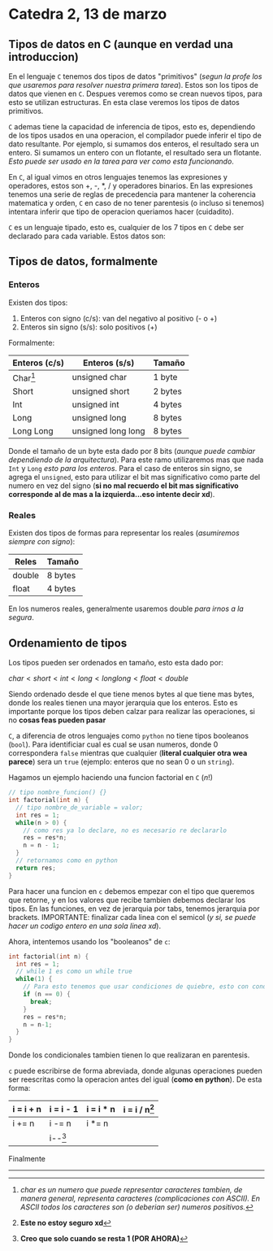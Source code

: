 # Catedra 2, 13 de marzo

## Tipos de datos en C (aunque en verdad una introduccion)

En el lenguaje ```C``` tenemos dos tipos de datos "primitivos" (*segun la profe los que usaremos para resolver nuestra primera tarea*). Estos son los tipos de datos que vienen en ```C```. Despues veremos como se crean nuevos tipos, para esto se utilizan estructuras. En esta clase veremos los tipos de datos primitivos.

```C``` ademas tiene la capacidad de inferencia de tipos, esto es, dependiendo de los tipos usados en una operacion, el compilador puede inferir el tipo de dato resultante. Por ejemplo, si sumamos dos enteros, el resultado sera un entero. Si sumamos un entero con un flotante, el resultado sera un flotante. *Esto puede ser usado en la tarea para ver como esta funcionando*.

En ```C```, al igual vimos en otros lenguajes tenemos las expresiones y operadores, estos son +, -, *, / y operadores binarios. En las expresiones tenemos una serie de reglas de precedencia para mantener la coherencia matematica y orden, ```C``` en caso de no tener parentesis (o incluso si tenemos) intentara inferir que tipo de operacion queriamos hacer (cuidadito).

`C` es un lenguaje tipado, esto es, cualquier de los 7 tipos en `C` debe ser declarado para cada variable. Estos datos son:

## Tipos de datos, formalmente

### Enteros

Existen dos tipos:

1. Enteros con signo (c/s): van del negativo al positivo (- o +)
2. Enteros sin signo (s/s): solo positivos (+)

Formalmente:

|Enteros (c/s)|Enteros (s/s)| Tamaño|
|-|-|-|
|Char[^1] | unsigned char| 1 byte |
| Short | unsigned short |2 bytes |
| Int| unsigned int| 4 bytes |
|Long |unsigned long | 8 bytes|
| Long Long|unsigned long long | 8 bytes|

Donde el tamaño de un byte esta dado por 8 bits (*aunque puede cambiar dependiendo de la arquitectura*). Para este ramo utilizaremos mas que nada `Int` y `Long` *esto para los enteros*. Para el caso de enteros sin signo, se agrega el `unsigned`, esto para utilizar el bit mas significativo como parte del numero en vez del signo (**si no mal recuerdo el bit mas significativo corresponde al de mas a la izquierda...eso intente decir xd**).

### Reales

Existen dos tipos de formas para representar los reales (*asumiremos siempre con signo*):

|Reles |Tamaño |
|-|-|
|double | 8 bytes |
| float | 4 bytes |

En los numeros reales, generalmente usaremos double *para irnos a la segura*.

## Ordenamiento de tipos

Los tipos pueden ser ordenados en tamaño, esto esta dado por:

$char < short < int < long < long long < float < double$

Siendo ordenado desde el que tiene menos bytes al que tiene mas bytes, donde los reales tienen una mayor jerarquia que los enteros. Esto es importante porque los tipos deben calzar para realizar las operaciones, si no **cosas feas pueden pasar**

`C`, a diferencia de otros lenguajes como `python` no tiene tipos booleanos (`bool`). Para identificiar cual es cual se usan numeros, donde $0$ correspondera `false` mientras que cualquier (**literal cualquier otra wea parece**) sera un `true` (ejemplo: enteros que no sean $0$ o un `string`).

Hagamos un ejemplo haciendo una funcion factorial en `C` ($n!$)

```c
// tipo nombre_funcion() {}
int factorial(int n) {
  // tipo nombre_de_variable = valor;
  int res = 1;
  while(n > 0) {
    // como res ya lo declare, no es necesario re declararlo
    res = res*n;
    n = n - 1;
  }
  // retornamos como en python
  return res;
}
```

Para hacer una funcion en `c` debemos empezar con el tipo que queremos que retorne, y en los valores que recibe tambien debemos declarar los tipos. En las funciones, en vez de jerarquia por tabs, tenemos jerarquia por brackets. IMPORTANTE: finalizar cada linea con el semicol (*y si, se puede hacer un codigo entero en una sola linea xd*).

Ahora, intentemos usando los "booleanos" de `c`:

``` c
int factorial(int n) {
  int res = 1;
  // while 1 es como un while true
  while(1) {
    // Para esto tenemos que usar condiciones de quiebre, esto con condiciones
    if (n == 0) {
      break;
    }
    res = res*n;
    n = n-1;
  }
}
```

Donde los condicionales tambien tienen lo que realizaran en parentesis.

`c` puede escribirse de forma abreviada, donde algunas operaciones pueden ser reescritas como la operacion antes del igual (**como en python**). De esta forma:

|i = i + n | i = i - 1| i = i * n| i = i / n[^2]|
|-|-|-|-|
|i += n| i -= n |i *= n | |
| |i--[^3] | | |

Finalmente

---
[^1]: *char es un numero que puede representar caracteres tambien, de manera general, representa caracteres (complicaciones con ASCII). En ASCII todos los caracteres son (o deberian ser) numeros positivos.*
[^2]: **Este no estoy seguro xd**
[^3]: **Creo que solo cuando se resta 1 (POR AHORA)**
